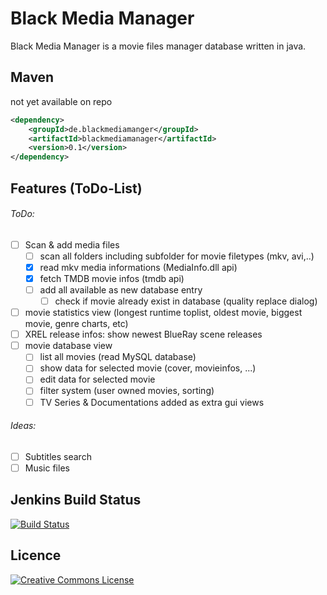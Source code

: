 # Black Media Manager

Black Media Manager is a movie files manager database written in java.

Maven
-----
not yet available on repo

```xml
<dependency>
    <groupId>de.blackmediamanger</groupId>
    <artifactId>blackmediamanager</artifactId>
    <version>0.1</version>
</dependency>
```

Features (ToDo-List)
-------------------

###### ToDo:
- [ ] Scan & add media files
    - [ ] scan all folders including subfolder for movie filetypes (mkv, avi,..)
    - [x] read mkv media informations (MediaInfo.dll api)
    - [x] fetch TMDB movie infos (tmdb api)
    - [ ] add all available as new database entry
    	- [ ] check if movie already exist in database (quality replace dialog)
- [ ] movie statistics view (longest runtime toplist, oldest movie, biggest movie, genre charts, etc)
- [ ] XREL release infos: show newest BlueRay scene releases
- [ ] movie database view
    - [ ] list all movies (read MySQL database)
    - [ ] show data for selected movie (cover, movieinfos, ...)
    - [ ] edit data for selected movie
    - [ ] filter system (user owned movies, sorting)
    - [ ] TV Series & Documentations added as extra gui views

###### Ideas:
- [ ] Subtitles search
- [ ] Music files

Jenkins Build Status
-------------------------
[![Build Status](http://jenkins.omertron.com/job/YAMJv3/badge/icon)](http://jenkins.omertron.com/job/YAMJv3)

Licence
-------------------------
[![Creative Commons License](http://i.creativecommons.org/l/by-sa/3.0/88x31.png)](http://creativecommons.org/licenses/by-sa/3.0/deed.en_US)
